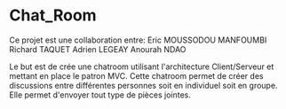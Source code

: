 # Chat_Room

Ce projet est une collaboration entre:
Eric MOUSSODOU MANFOUMBI
Richard TAQUET
Adrien LEGEAY
Anourah NDAO

Le but est de crée une chatroom utilisant l'architecture Client/Serveur et mettant en place le patron MVC. 
Cette chatroom permet de créer des discussions entre différentes personnes soit en individuel soit en groupe. Elle permet d'envoyer tout type de pièces jointes.

